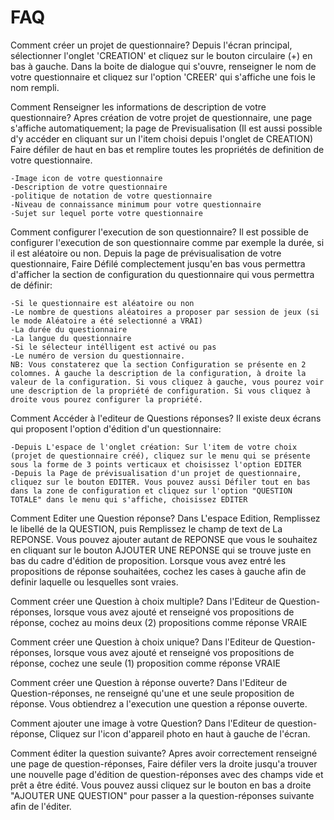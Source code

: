 # FAQ

Comment créer un projet de questionnaire?
Depuis l'écran principal, sélectionner l'onglet 'CREATION' et cliquez sur le bouton circulaire (+) en bas à gauche.
Dans la boite de dialogue qui s'ouvre, renseigner le nom de votre questionnaire et cliquez sur l'option 'CREER' qui s'affiche une fois le nom rempli.

Comment Renseigner les informations de description de votre questionnaire?
Apres création de votre projet de questionnaire, une page s'affiche automatiquement; la page de Previsualisation (Il est aussi possible d'y accéder en cliquant sur un l'item choisi depuis l'onglet de CREATION)
Faire défiler de haut en bas et remplire toutes les propriétés de definition de votre questionnaire.

    -Image icon de votre questionnaire
    -Description de votre questionnaire
    -politique de notation de votre questionnaire
    -Niveau de connaissance minimum pour votre questionnaire
    -Sujet sur lequel porte votre questionnaire

Comment configurer l'execution de son questionnaire?
Il est possible de configurer l'execution de son questionnaire comme par exemple la durée, si il est aléatoire ou non.
Depuis la page de prévisualisation de votre questionnaire, Faire Défilé complectement jusqu'en bas vous permettra d'afficher la section de configuration du questionnaire qui vous permettra de définir:

    -Si le questionnaire est aléatoire ou non
    -Le nombre de questions aléatoires a proposer par session de jeux (si le mode Aléatoire a été selectionné a VRAI)
    -La durée du questionnaire
    -La langue du questionnaire
    -Si le sélecteur intélligent est activé ou pas
    -Le numéro de version du questionnaire.
    NB: Vous constaterez que la section Configuration se présente en 2 colomnes. À gauche la description de la configuration, à droite la valeur de la configuration. Si vous cliquez à gauche, vous pourez voir une description de la propriété de configuration. Si vous cliquez à droite vous pourez configurer la propriété.

Comment Accéder à l'editeur de Questions réponses?
Il existe deux écrans qui proposent l'option d'édition d'un questionnaire:

	-Depuis L'espace de l'onglet création: Sur l'item de votre choix (projet de questionnaire créé), cliquez sur le menu qui se présente sous la forme de 3 points verticaux et choisissez l'option EDITER
	-Depuis la Page de prévisualisation d'un projet de questionnaire, cliquez sur le bouton EDITER. Vous pouvez aussi Défiler tout en bas dans la zone de configuration et cliquez sur l'option "QUESTION TOTALE" dans le menu qui s'affiche, choisissez EDITER

Comment Editer une Question réponse?
Dans L'espace Edition, Remplissez le libellé de la QUESTION, puis Remplissez le champ de text de La REPONSE. Vous pouvez ajouter autant de REPONSE que vous le souhaitez en cliquant sur le bouton AJOUTER UNE REPONSE qui se trouve juste en bas du cadre d'édition de proposition.
Lorsque vous avez entré les propositions de réponse souhaitées, cochez les cases à gauche afin de definir laquelle ou lesquelles sont vraies.

Comment créer une Question à choix multiple?
Dans l'Editeur de Question-réponses, lorsque vous avez ajouté et renseigné vos propositions de réponse, cochez au moins deux (2) propositions comme réponse VRAIE

Comment créer une Question à choix unique?
Dans l'Editeur de Question-réponses, lorsque vous avez ajouté et renseigné vos propositions de réponse, cochez une seule (1) proposition comme réponse VRAIE

Comment créer une Question à réponse ouverte?
Dans l'Editeur de Question-réponses, ne renseigné qu'une et une seule proposition de réponse. Vous obtiendrez a l'execution une question a réponse ouverte.

Comment ajouter une image à votre Question?
Dans l'Editeur de question-réponse, Cliquez sur l'icon d'appareil photo en haut à gauche de l'écran.

Comment éditer la question suivante?
Apres avoir correctement renseigné une page de question-réponses, Faire défiler vers la droite jusqu'a trouver une nouvelle page d'édition de question-réponses avec des champs vide et prêt a être édité.
Vous pouvez aussi cliquez sur le bouton en bas a droite "AJOUTER UNE QUESTION" pour passer a la question-réponses suivante afin de l'éditer.

